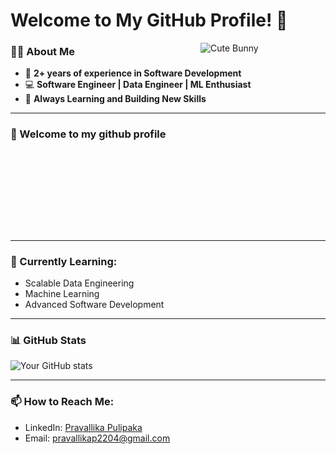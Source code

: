 # Welcome to My GitHub Profile! 👋

<img src="https://media4.giphy.com/media/v1.Y2lkPTc5MGI3NjExajFscDdnMThncHEwYmRzMjloYnpzNTBkanVxZW5hcnIyZ3d3MG5mYSZlcD12MV9pbnRlcm5hbF9naWZfYnlfaWQmY3Q9Zw/Wj7lNjMNDxSmc/giphy.gif" width="200" align="right" alt="Cute Bunny" />

### 👩‍💻 About Me
- 🌟 **2+ years of experience in Software Development**
- 💻 **Software Engineer | Data Engineer | ML Enthusiast**
- 🚀 **Always Learning and Building New Skills**

---

### 🎥 Welcome to my github profile
![Rotating Text](https://raw.githubusercontent.com/pravallikapulipaka/pravallikapulipaka/main/Your%20paragraph%20text.gif)

---

### 🌱 Currently Learning:
- Scalable Data Engineering
- Machine Learning
- Advanced Software Development

---

### 📊 GitHub Stats
![Your GitHub stats](https://github-readme-stats.vercel.app/api?username=pravallikapulipaka&show_icons=true&theme=radical)

---

### 📫 How to Reach Me:
- LinkedIn: [Pravallika Pulipaka](https://www.linkedin.com/in/pravallika-pulipaka-184a12204/)
- Email: [pravallikap2204@gmail.com](mailto:pravallikap2204@gmail.com)

